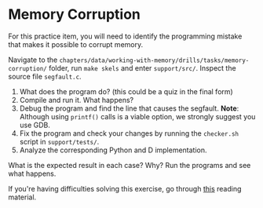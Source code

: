 # Memory Corruption

For this practice item, you will need to identify the programming mistake that makes it possible to corrupt memory.

Navigate to the `chapters/data/working-with-memory/drills/tasks/memory-corruption/` folder, run `make skels` and enter `support/src/`.
Inspect the source file `segfault.c`.

1. What does the program do? (this could be a quiz in the final form)
1. Compile and run it.
   What happens?
1. Debug the program and find the line that causes the segfault.
   **Note**: Although using `printf()` calls is a viable option, we strongly suggest you use GDB.
1. Fix the program and check your changes by running the `checker.sh` script in `support/tests/`.
1. Analyze the corresponding Python and D implementation.

What is the expected result in each case?
Why?
Run the programs and see what happens.

If you're having difficulties solving this exercise, go through [this](../../../reading/working-with-memory.md) reading material.
